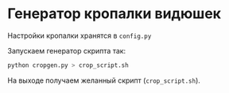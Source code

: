 # Генератор кропалки видюшек
Настройки кропалки хранятся в `config.py`

Запускаем генератор скрипта так:
```bash
python cropgen.py > crop_script.sh
```
На выходе получаем желанный скрипт (`crop_script.sh`).